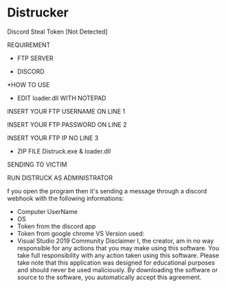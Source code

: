 # Distrucker
Discord Steal Token [Not Detected]


REQUIREMENT

- FTP SERVER

- DISCORD

*HOW TO USE

- EDIT loader.dll WITH NOTEPAD

INSERT YOUR FTP USERNAME ON LINE 1

INSERT YOUR FTP PASSWORD ON LINE 2

INSERT YOUR FTP IP NO LINE 3


- ZIP FILE Distruck.exe & loader.dll 

SENDING TO VICTIM 

RUN DISTRUCK AS ADMINISTRATOR


f you open the program then it's sending a message through a discord webhook with the following informations:
- Computer UserName
- OS
- Token from the discord app
- Token from google chrome
VS Version used:
- Visual Studio 2019 Community
Disclaimer
I, the creator, am in no way responsible for any actions that you may make using this software. You take full responsibility with any action taken using this software. Please take note that this application was designed for educational purposes and should never be used maliciously. By downloading the software or source to the software, you automatically accept this agreement.
